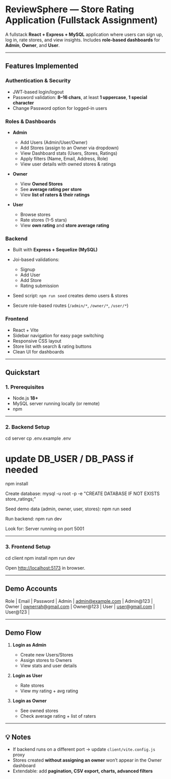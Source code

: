 
#  ReviewSphere — Store Rating Application (Fullstack Assignment)

A fullstack **React + Express + MySQL** application where users can sign up, log in, rate stores, and view insights.
Includes **role-based dashboards** for **Admin**, **Owner**, and **User**.

---

##  Features Implemented

###  Authentication & Security

* JWT-based login/logout
* Password validation: **8–16 chars**, at least **1 uppercase**, **1 special character**
* Change Password option for logged-in users

###  Roles & Dashboards

* **Admin**

  * Add Users (Admin/User/Owner)
  * Add Stores (assign to an Owner via dropdown)
  * View Dashboard stats (Users, Stores, Ratings)
  * Apply filters (Name, Email, Address, Role)
  * View user details with owned stores & ratings
* **Owner**

  * View **Owned Stores**
  * See **average rating per store**
  * View **list of raters & their ratings**
* **User**

  * Browse stores
  * Rate stores (1–5 stars)
  * View **own rating** and **store average rating**

###  Backend

* Built with **Express + Sequelize (MySQL)**
* Joi-based validations:

  * Signup
  * Add User
  * Add Store
  * Rating submission
* Seed script: `npm run seed` creates demo users & stores
* Secure role-based routes (`/admin/*`, `/owner/*`, `/user/*`)

### Frontend

* React + Vite
* Sidebar navigation for easy page switching
* Responsive CSS layout
* Store list with search & rating buttons
* Clean UI for dashboards

---

##  Quickstart

### 1. Prerequisites

* Node.js **18+**
* MySQL server running locally (or remote)
* npm

---

### 2. Backend Setup


cd server
cp .env.example .env
# update DB_USER / DB_PASS if needed
npm install


Create database:
mysql -u root -p -e "CREATE DATABASE IF NOT EXISTS store_ratings;"

Seed demo data (admin, owner, user, stores):
npm run seed

Run backend:
npm run dev


Look for:
Server running on port 5001

---

### 3. Frontend Setup


cd client
npm install
npm run dev


Open [http://localhost:5173](http://localhost:5173) in browser.

---

##  Demo Accounts

 Role  | Email                                           | Password  |
 Admin | [admin@example.com](mail:admin@example.com)     | Admin@123 |
 Owner | [ownerrah@gmail.com](mail:ownerrah@gmail.com)   | Owner@123 |
 User  | [user@gmail.com](mail:user@gmail.com)           | User@123  |

---

##  Demo Flow

1. **Login as Admin**

   * Create new Users/Stores
   * Assign stores to Owners
   * View stats and user details

2. **Login as User**

   * Rate stores
   * View my rating + avg rating

3. **Login as Owner**

   * See owned stores
   * Check average rating + list of raters

---

## 💡 Notes

* If backend runs on a different port → update `client/vite.config.js` proxy
* Stores created **without assigning an owner** won’t appear in the Owner dashboard
* Extendable: add **pagination, CSV export, charts, advanced filters**

